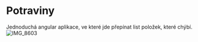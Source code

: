 # Potraviny

Jednoduchá angular aplikace, ve které jde přepínat list položek, které chýbí.
![IMG_8603](https://user-images.githubusercontent.com/53301452/198552293-bf750af5-7ef0-47c2-bed9-1e1100c9abc0.jpg)
